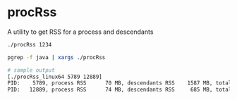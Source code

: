 # procRss
A utility to get RSS for a process and descendants

```bash
./procRss 1234
```

```bash
pgrep -f java | xargs ./procRss

# sample output
[./procRss_linux64 5789 12889]
PID:    5789, process RSS      70 MB, descendants RSS    1587 MB, total RSS    1657 MB
PID:   12889, process RSS      74 MB, descendants RSS     685 MB, total RSS     759 MB
```